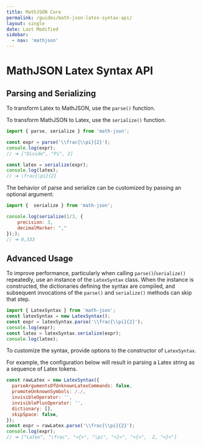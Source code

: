 ```yaml
---
title: MathJSON Core
permalink: /guides/math-json-latex-syntax-api/
layout: single
date: Last Modified
sidebar:
  - nav: 'mathjson'
---
```


# MathJSON Latex Syntax API

## Parsing and Serializing

To transform Latex to MathJSON, use the `parse()` function.

To transform MathJSON to Latex, use the `serialize()` function.

```javascript
import { parse, serialize } from 'math-json';

const expr = parse('\\frac{\\pi}{2}');
console.log(expr);
// ➔ ["Divide", "Pi", 2]

const latex = serialize(expr);
console.log(latex);
// ➔ \frac{\pi}{2}
```

The behavior of parse and serialize can be customized by passing an optional
argument:

```javascript
import {  serialize } from 'math-json';

console.log(serialize(1/3, {
    precision: 3,
    decimalMarker: ","
}););
// ➔ 0,333
```

## Advanced Usage

To improve performance, particularly when calling `parse()`/`serialize()`
repeatedly, use an instance of the `LatexSyntax` class. When the instance is
constructed, the dictionaries defining the syntax are compiled, and subsequent
invocations of the `parse()` and `serialize()` methods can skip that step.

```javascript
import { LatexSyntax } from 'math-json';
const latexSyntax = new LatexSyntax();
const expr = latexSyntax.parse('\\frac{\\pi}{2}');
console.log(expr);
const latex = latexSyntax.serialize(expr);
console.log(latex);
```

To customize the syntax, provide options to the constructor of `LatexSyntax`.

For example, the configuration below will result in parsing a Latex string as a
sequence of Latex tokens.

```js
const rawLatex = new LatexSyntax({
  parseArgumentsOfUnknownLatexCommands: false,
  promoteUnknownSymbols: /./,
  invisibleOperator: '',
  invisiblePlusOperator: '',
  dictionary: [],
  skipSpace: false,
});
const expr = rawLatex.parse('\\frac{\\pi}{2}');
console.log(expr);
// ➔ ["Latex", "\frac", "<{>", "\pi", "<}>", "<{>",  2, "<}>"]
```

